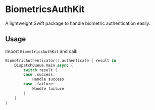 # BiometricsAuthKit

A lightweight Swift package to handle biometric authentication easily.

## Usage

Import `BiometricsAuthKit` and call:

```swift
BiometricAuthenticator().authenticate { result in
    DispatchQueue.main.async {
        switch result {
        case .success:
            Handle success
        case .failure:
            Handle failure
        }
    }
}
